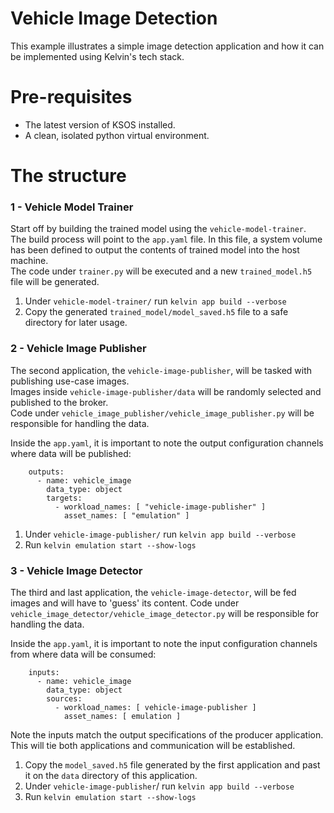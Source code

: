 # Vehicle Image Detection

This example illustrates a simple image detection application and how it can be implemented using Kelvin's tech stack.


# Pre-requisites

* The latest version of KSOS installed.
* A clean, isolated python virtual environment.


# The structure

### 1 - Vehicle Model Trainer #

Start off by building the trained model using the `vehicle-model-trainer`.  
The build process will point to the `app.yaml` file. In this file, a system volume has been defined to output the contents of trained model into the host machine.  
The code under `trainer.py` will be executed and a new `trained_model.h5` file will be generated.

1. Under `vehicle-model-trainer/` run `kelvin app build --verbose`
2. Copy the generated `trained_model/model_saved.h5` file to a safe directory for later usage.



### 2 - Vehicle Image Publisher #

The second application, the `vehicle-image-publisher`, will be tasked with publishing use-case images.  
Images inside `vehicle-image-publisher/data` will be randomly selected and published to the broker.  
Code under `vehicle_image_publisher/vehicle_image_publisher.py` will be responsible for handling the data.  

Inside the `app.yaml`, it is important to note the output configuration channels where data will be published:
```
    outputs:
      - name: vehicle_image
        data_type: object
        targets:
          - workload_names: [ "vehicle-image-publisher" ]
            asset_names: [ "emulation" ]
```

1. Under `vehicle-image-publisher/` run `kelvin app build --verbose`  
2.  Run `kelvin emulation start --show-logs`


### 3 - Vehicle Image Detector #

The third and last application, the `vehicle-image-detector`, will be fed images and will have to 'guess' its content.
Code under `vehicle_image_detector/vehicle_image_detector.py` will be responsible for handling the data.  

Inside the `app.yaml`, it is important to note the input configuration channels from where data will be consumed:
```
    inputs:
      - name: vehicle_image
        data_type: object
        sources:
          - workload_names: [ vehicle-image-publisher ]
            asset_names: [ emulation ]
```

Note the inputs match the output specifications of the producer application. This will tie both applications and communication will be established. 

1. Copy the `model_saved.h5` file generated by the first application and past it on the `data` directory of this application.
2. Under `vehicle-image-publisher`/ run `kelvin app build --verbose`
3. Run `kelvin emulation start --show-logs`
